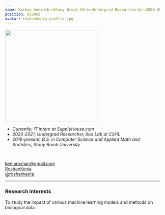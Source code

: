 ```yaml
---
name: Roshan Kenia<br>Stony Brook CS<br>Undergrad Researcher<br>2020-2021<br>
position: alumni
avatar: roshankenia_profile.jpg
---
```


<img width="300" src="{{site.baseurl}}/images/people/{{page.avatar}}" data-action="zoom">
<br>

- _Currently: IT intern at SupplyHouse.com_ <br>
- _2020-2021, Undergrad Researcher, Koo Lab at CSHL_ <br>
- _2019-present, B.S. in Computer Science and Applied Math and Statistics, Stony Brook University_ <br>
<br>

<a href="mailto:keniaroshan@gmail.com"><i class="fa fa-envelope-o"></i> keniaroshan@gmail.com</a><br>
<a href="https://www.linkedin.com/in/roshan-kenia/"><i class="fa fa-linkedin-square"></i> RoshanKenia</a><br>
<a href="https://github.com/roshankenia"><i class="fa fa-github"></i> @roshankenia </a><br>

<hr>

### Research Interests

To study the impact of various machine learning models and methods on biological data.
<br>
<br>
<br>

&nbsp;
&nbsp;
&nbsp;
&nbsp;
&nbsp;
&nbsp;
&nbsp;
&nbsp;
&nbsp;
&nbsp;
&nbsp;
&nbsp;
&nbsp;
&nbsp;
&nbsp;
&nbsp;
&nbsp;
&nbsp;
&nbsp;
&nbsp;
&nbsp;
&nbsp;
&nbsp;
&nbsp;

